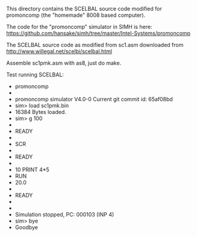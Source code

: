 This directory contains the SCELBAL source code modified for promoncomp (the "homemade" 8008 based computer).

The code for the "promoncomp" simulator in SIMH is here:
https://github.com/hansake/simh/tree/master/Intel-Systems/promoncomp

The SCELBAL source code as modified from sc1.asm downloaded from http://www.willegal.net/scelbi/scelbal.html

Assemble sc1pmk.asm with as8, just do make.

Test running SCELBAL:
* promoncomp
*
* promoncomp simulator V4.0-0 Current        git commit id: 65af08bd
* sim> load sc1pmk.bin
* 16384 Bytes loaded.
* sim> g 100
*
* READY
*
* SCR
*
* READY
*
* 10 PRINT 4*5
* RUN
*  20.0
*
* READY
*
*
* Simulation stopped, PC: 000103 (INP 4)
* sim> bye
* Goodbye
